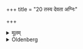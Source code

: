 +++
title = "20 तस्य देवता अग्निः"

+++

<details><summary>मूलम्</summary>

तस्य देवता अग्निः प्रजापतिर्विश्वे देवा अनुमतिरिति २०
</details>

<details><summary>Oldenberg</summary>

20. The deities to whom it belongs, are, Agni, Prajāpati, the Viśve devās, and Anumati.
</details>
